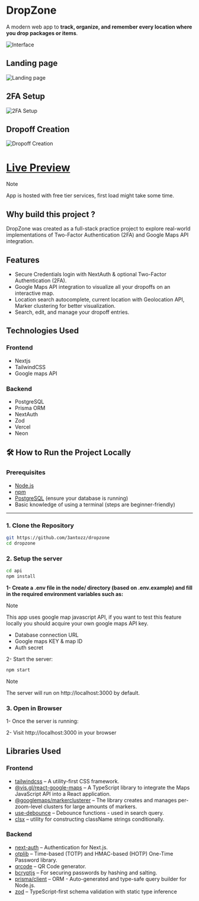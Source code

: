 # DropZone

A modern web app to **track, organize, and remember every location where you drop packages or items**.  

![Interface](./public//showcase/interface.png)

## Landing page

![Landing page](./public//showcase/landing.png)

## 2FA Setup

![2FA Setup](./public//showcase/2fa-setup.png)

## Dropoff Creation

![Dropoff Creation](./public//showcase/create-dropoff.png)


# [Live Preview](https://dropzone-delta.vercel.app/)

> [!NOTE]
> App is hosted with free tier services, first load might take some time.

## Why build this project ?

DropZone was created as a full-stack practice project to explore real-world implementations of Two-Factor Authentication (2FA) and Google Maps API integration.

## Features

- Secure Credentials login with NextAuth & optional Two-Factor Authentication (2FA).
- Google Maps API integration to visualize all your dropoffs on an interactive map.
- Location search autocomplete, current location with Geolocation API, Marker clustering for better visualization.
- Search, edit, and manage your dropoff entries.

## Technologies Used

### Frontend

- Nextjs
- TailwindCSS
- Google maps API

### Backend

- PostgreSQL
- Prisma ORM
- NextAuth
- Zod
- Vercel
- Neon

## 🛠️ How to Run the Project Locally

### Prerequisites

- [Node.js](https://nodejs.org/)
- [npm](https://www.npmjs.com/)
- [PostgreSQL](https://www.postgresql.org/) (ensure your database is running)
- Basic knowledge of using a terminal (steps are beginner-friendly)

---

### 1. Clone the Repository

```bash
git https://github.com/3antozz/dropzone
cd dropzone
```

### 2. Setup the server

```bash
cd api
npm install
```

**1- Create a .env file in the node/ directory (based on .env.example) and fill in the required environment variables such as:** 

> [!NOTE]
> This app uses google map javascript API, if you want to test this feature locally you should acquire your own google maps API key.

* Database connection URL
* Google maps KEY & map ID
* Auth secret

2- Start the server:

```bash
npm start
```
> [!NOTE]
> The server will run on http://localhost:3000 by default.

### 3. Open in Browser

1- Once the server is running:

2- Visit http://localhost:3000 in your browser

## Libraries Used


### Frontend

- [tailwindcss](https://www.npmjs.com/package/tailwindcss) – A utility-first CSS framework.
- [@vis.gl/react-google-maps](https://www.npmjs.com/package/@vis.gl/react-google-maps) – A TypeScript library to integrate the Maps JavaScript API into a React application.
- [@googlemaps/markerclusterer](https://www.npmjs.com/package/@googlemaps/markerclusterer) – The library creates and manages per-zoom-level clusters for large amounts of markers.
- [use-debounce](https://www.npmjs.com/package/use-debounce) – Debounce functions - used in search query.
- [clsx](https://www.npmjs.com/package/clsx) – utility for constructing className strings conditionally.


### Backend

- [next-auth](https://www.npmjs.com/package/next-auth) – Authentication for Next.js.
- [otplib](https://www.npmjs.com/package/otplib) – Time-based (TOTP) and HMAC-based (HOTP) One-Time Password library.
- [qrcode](https://www.npmjs.com/package/qrcode) – QR Code generator.
- [bcryptjs](https://www.npmjs.com/package/bcryptjs) – For securing passwords by hashing and salting.
- [prisma/client](https://www.npmjs.com/package/@prisma/client) – ORM - Auto-generated and type-safe query builder for Node.js.
- [zod](https://www.npmjs.com/package/zod) – TypeScript-first schema validation with static type inference

